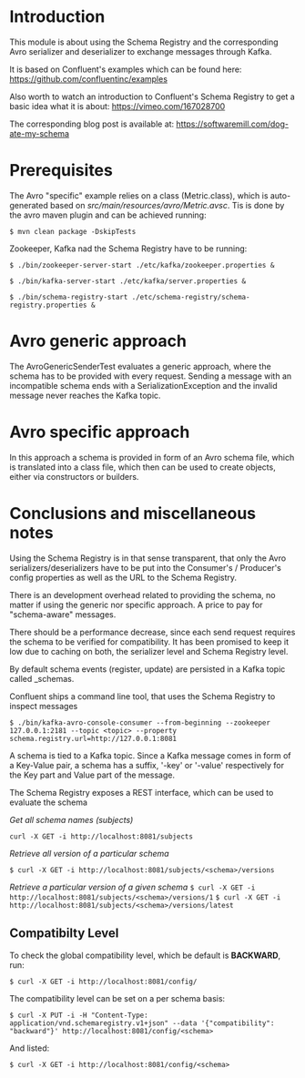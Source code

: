 # Introduction
This module is about using the Schema Registry and the corresponding Avro serializer and deserializer to exchange messages through Kafka.

It is based on Confluent's examples which can be found here:
https://github.com/confluentinc/examples

Also worth to watch an introduction to Confluent's Schema Registry to get a basic idea what it is about:
https://vimeo.com/167028700

The corresponding blog post is available at:
https://softwaremill.com/dog-ate-my-schema

# Prerequisites
The Avro "specific" example relies on a class (Metric.class), which is auto-generated based on *src/main/resources/avro/Metric.avsc*.
Tis is done by the avro maven plugin and can be achieved running:

```$ mvn clean package -DskipTests```

Zookeeper, Kafka nad the Schema Registry have to be running:

```
$ ./bin/zookeeper-server-start ./etc/kafka/zookeeper.properties &

$ ./bin/kafka-server-start ./etc/kafka/server.properties &

$ ./bin/schema-registry-start ./etc/schema-registry/schema-registry.properties &
```
# Avro generic approach
The AvroGenericSenderTest evaluates a generic approach, where the schema has to be provided with every request. Sending a message with an incompatible schema ends with a SerializationException and the invalid message never reaches the Kafka topic.

# Avro specific approach
In this approach a schema is provided in form of an Avro schema file, which is translated into a class file, which then can be used to create objects, either via constructors or builders.

# Conclusions and miscellaneous notes
Using the Schema Registry is in that sense transparent, that only the Avro serializers/deserializers have to be put into the Consumer's / Producer's config properties as well as the URL to the Schema Registry.

There is an development overhead related to providing the schema, no matter if using the generic nor specific approach. A price to pay for "schema-aware" messages.

There should be a performance decrease, since each send request requires the schema to be verified for compatibility. It has been promised to keep it low due to caching on both, the serializer level and Schema Registry level.

By default schema events (register, update) are persisted in a Kafka topic called _schemas.

Confluent ships a command line tool, that uses the Schema Registry  to inspect messages

```$ ./bin/kafka-avro-console-consumer --from-beginning --zookeeper 127.0.0.1:2181 --topic <topic> --property schema.registry.url=http://127.0.0.1:8081```

A schema is tied to a Kafka topic. Since a Kafka message comes in form of a Key-Value pair, a schema has a suffix, '-key' or '-value' respectively for the Key part and Value part of the message.

The Schema Registry exposes a REST interface, which can be used to evaluate the schema

*Get all schema names (subjects)*

```curl -X GET -i http://localhost:8081/subjects```

*Retrieve all version of a particular schema*

```$ curl -X GET -i http://localhost:8081/subjects/<schema>/versions```

*Retrieve a particular version of a given schema*
```$ curl -X GET -i http://localhost:8081/subjects/<schema>/versions/1```
```$ curl -X GET -i http://localhost:8081/subjects/<schema>/versions/latest```


## Compatibilty Level
To check the global compatibility level, which be default is **BACKWARD**, run:

```$ curl -X GET -i http://localhost:8081/config/```

The compatibility level can be set on a per schema basis:

```$ curl -X PUT -i -H "Content-Type: application/vnd.schemaregistry.v1+json" --data '{"compatibility": "backward"}' http://localhost:8081/config/<schema>```

And listed:

```$ curl -X GET -i http://localhost:8081/config/<schema>```
